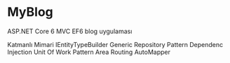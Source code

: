 # MyBlog
ASP.NET Core 6 MVC EF6 blog uygulaması

Katmanlı Mimari
IEntityTypeBuilder
Generic Repository Pattern
Dependenc Injection
Unit Of Work Pattern
Area Routing
AutoMapper
